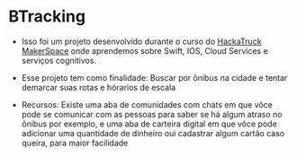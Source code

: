 # BTracking

* Isso foi um projeto desenvolvido durante o curso do [HackaTruck MakerSpace](https://hackatruck.com.br/) onde aprendemos sobre Swift, IOS, Cloud Services e serviços cognitivos.

* Esse projeto tem como finalidade: Buscar por ônibus na cidade e tentar demarcar suas rotas e hórarios de escala
* Recursos: Existe uma aba de comunidades com chats em que vôce pode se comunicar com as pessoas para saber se há algum atraso no ônibus por exemplo, e uma aba de carteira digital em que vôce pode adicionar uma quantidade de dinheiro oui cadastrar algum cartão caso queira, para maior facilidade
